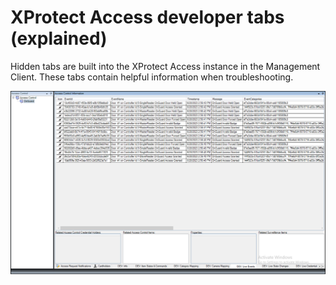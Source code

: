# XProtect Access developer tabs (explained)

Hidden tabs are built into the XProtect Access instance in the Management Client. These tabs contain helpful information when troubleshooting.

![DevTabGUI](img/CXAL.DTliveevents.png)